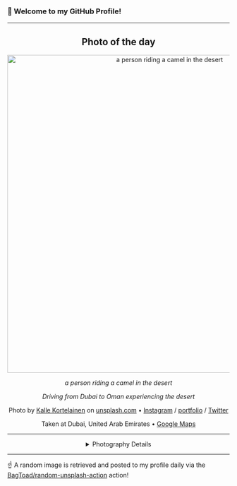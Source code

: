 ### 👋 Welcome to my GitHub Profile!

----
<div align="center">

## Photo of the day
  
  <a href="https://unsplash.com/photos/a-person-riding-a-camel-in-the-desert-3picpvVQiVM"><img width="720" src="https://images.unsplash.com/photo-1516074269859-f54ee0d65fa7?crop=entropy&cs=tinysrgb&fit=max&fm=jpg&ixid=M3w1OTQ0OTd8MHwxfHJhbmRvbXx8fHx8fHx8fDE3MjM1MjkzMjZ8&ixlib=rb-4.0.3&q=80&w=1080" alt="a person riding a camel in the desert"></a>
  
  <em>a person riding a camel in the desert</em>
  
  <em>Driving from Dubai to Oman experiencing the desert</em>

  Photo by [Kalle Kortelainen](https://www.custodiancontent.com) on [unsplash.com](https://unsplash.com/) • [Instagram](https://instagram.com/custodiancontent) / [portfolio](https://www.custodiancontent.com) / [Twitter](https://twitter.com/custodian_co)
  
  Taken at Dubai, United Arab Emirates • [Google Maps](https://www.google.com/maps/search/?api=1&query=25.2048493,55.2707828)
  
  ---
  
<details>
<summary>Photography Details</summary>
  
| Parameter     | Value |
| ------------- | ----- |
| Camera Model  | Canon PowerShot G11 |
| Exposure Time | 1/1000 |
| Aperture      | 4.5 |
| Focal Length  | 30.5 |
| ISO           | 80 |
| Location      | Dubai, United Arab Emirates (United Arab Emirates) |
| Coordinates   | Latitude 25.2048493, Longitude 55.2707828 |

</details>

</div>

----

☝️ A random image is retrieved and posted to my profile daily via the [BagToad/random-unsplash-action](https://github.com/BagToad/random-unsplash-action) action!
